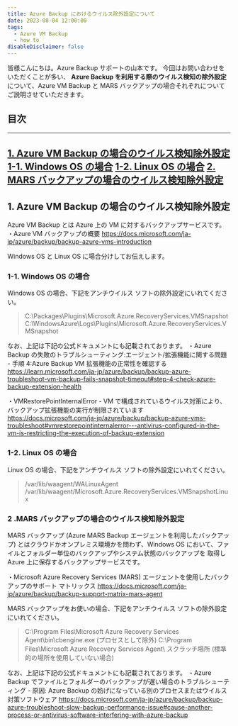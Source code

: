 ```yaml
---
title: Azure Backup におけるウイルス除外設定について
date: 2023-08-04 12:00:00
tags:
  - Azure VM Backup
  - how to
disableDisclaimer: false
---
```


<!-- more -->
皆様こんにちは。Azure Backup サポートの山本です。
今回はお問い合わせをいただくことが多い、 **Azure Backup を利用する際のウイルス検知の除外設定**  について、Azure VM Backup と MARS バックアップの場合それぞれについてご説明させていただきます。

## 目次
-----------------------------------------------------------
[1. Azure VM Backup の場合のウイルス検知除外設定](#1)
 [1-1. Windows OS の場合](#1-1)
 [1-2. Linux OS の場合](#1-2)
[2. MARS バックアップの場合のウイルス検知除外設定](#2)
-----------------------------------------------------------

## 1. Azure VM Backup の場合のウイルス検知除外設定<a id="1"></a>
Azure VM Backup とは Azure 上の VM に対するバックアップサービスです。
・Azure VM バックアップの概要
https://docs.microsoft.com/ja-jp/azure/backup/backup-azure-vms-introduction

Windows OS と Linux OS に場合分けしてお伝えします。

### 1-1. Windows OS の場合<a id="1-1"></a>
Windows OS の場合、下記をアンチウイルス ソフトの除外設定にいれてください。
> C:\Packages\Plugins\Microsoft.Azure.RecoveryServices.VMSnapshot
> C:\WindowsAzure\Logs\Plugins\Microsoft.Azure.RecoveryServices.VMSnapshot


なお、上記は下記の公式ドキュメントにも記載されております。
・Azure Backup の失敗のトラブルシューティング:エージェント/拡張機能に関する問題 - 手順 4:Azure Backup VM 拡張機能の正常性を確認する
https://learn.microsoft.com/ja-jp/azure/backup/backup-azure-troubleshoot-vm-backup-fails-snapshot-timeout#step-4-check-azure-backup-extension-health

・VMRestorePointInternalError - VM で構成されているウイルス対策により、バックアップ拡張機能の実行が制限されています
https://docs.microsoft.com/ja-jp/azure/backup/backup-azure-vms-troubleshoot#vmrestorepointinternalerror---antivirus-configured-in-the-vm-is-restricting-the-execution-of-backup-extension


### 1-2. Linux OS の場合<a id="1-2"></a>
Linux OS の場合、下記をアンチウイルス ソフトの除外設定にいれてください。
> /var/lib/waagent/WALinuxAgent
> /var/lib/waagent/Microsoft.Azure.RecoveryServices.VMSnapshotLinux


### 2 .MARS バックアップの場合のウイルス検知除外設定<a id="2"></a>
MARS バックアップ (Azure MARS Backup エージェントを利用したバックアップ) とはクラウドかオンプレミス環境かを問わず、Windows OS において、ファイルとフォルダー単位のバックアップやシステム状態のバックアップを 取得し Azure 上に保存するバックアップサービスです。

・Microsoft Azure Recovery Services (MARS) エージェントを使用したバックアップのサポート マトリックス
https://docs.microsoft.com/ja-jp/azure/backup/backup-support-matrix-mars-agent


MARS バックアップをお使いの場合、下記をアンチウイルス ソフトの除外設定にいれてください。
> C:\Program Files\Microsoft Azure Recovery Services Agent\bin\cbengine.exe (プロセスとして除外)
> C:\Program Files\Microsoft Azure Recovery Services Agent\ 
>スクラッチ場所 (標準的の場所を使用していない場合)

なお、上記は下記の公式ドキュメントにも記載されております。
・Azure Backup でファイルとフォルダーのバックアップが遅い場合のトラブルシューティング - 原因: Azure Backup の妨げになっている別のプロセスまたはウイルス対策ソフトウェア
  https://docs.microsoft.com/ja-jp/azure/backup/backup-azure-troubleshoot-slow-backup-performance-issue#cause-another-process-or-antivirus-software-interfering-with-azure-backup

